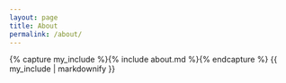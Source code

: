 ```yaml
---
layout: page
title: About
permalink: /about/
---
```


{% capture my_include %}{% include about.md %}{% endcapture %}
{{ my_include | markdownify }}